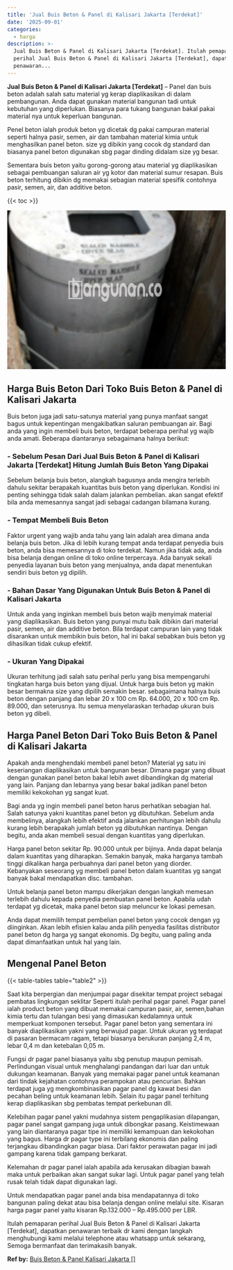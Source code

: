 ```yaml
---
title: 'Jual Buis Beton & Panel di Kalisari Jakarta [Terdekat]'
date: '2025-09-01'
categories:
  - harga
description: >-
  Jual Buis Beton & Panel di Kalisari Jakarta [Terdekat]. Itulah pemaparan
  perihal Jual Buis Beton & Panel di Kalisari Jakarta [Terdekat], dapatkan
  penawaran...
---
```


**Jual Buis Beton & Panel di Kalisari Jakarta \[Terdekat\]** – Panel dan buis beton adalah salah satu material yg kerap diaplikasikan di dalam pembangunan. Anda dapat gunakan material bangunan tadi untuk kebutuhan yang diperlukan. Biasanya para tukang bangunan bakal pakai material nya untuk keperluan bangunan.

Penel beton ialah produk beton yg dicetak dg pakai campuran material seperti halnya pasir, semen, air dan tambahan material kimia untuk menghasilkan panel beton. size yg dibikin yang cocok dg standard dan biasanya panel beton digunakan sbg pagar dinding didalam size yg besar.

Sementara buis beton yaitu gorong-gorong atau material yg diaplikasikan sebagai pembuangan saluran air yg kotor dan material sumur resapan. Buis beton terhitung dibikin dg memakai sebagian material spesifik contohnya pasir, semen, air, dan additive beton.

{{< toc >}}

![Jual Buis Beton & Panel di Kalisari Jakarta [Terdekat]](/images/jual-panel-buis-beton-murah-02.png)

## Harga Buis Beton Dari Toko Buis Beton & Panel di Kalisari Jakarta

Buis beton juga jadi satu-satunya material yang punya manfaat sangat bagus untuk kepentingan mengakibatkan saluran pembuangan air. Bagi anda yang ingin membeli buis beton, terdapat beberapa perihal yg wajib anda amati. Beberapa diantaranya sebagaimana halnya berikut:

### \- Sebelum Pesan Dari Jual Buis Beton & Panel di Kalisari Jakarta \[Terdekat\] Hitung Jumlah Buis Beton Yang Dipakai

Sebelum belanja buis beton, alangkah bagusnya anda mengira terlebih dahulu sekitar berapakah kuantitas buis beton yang diperlukan. Kondisi ini penting sehingga tidak salah dalam jalankan pembelian. akan sangat efektif bila anda memesannya sangat jadi sebagai cadangan bilamana kurang.

### \- Tempat Membeli Buis Beton

Faktor urgent yang wajib anda tahu yang lain adalah area dimana anda belanja buis beton. Jika di lebih kurang tempat anda terdapat penyedia buis beton, anda bisa memesannya di toko terdekat. Namun jika tidak ada, anda bisa belanja dengan online di toko online terpercaya. Ada banyak sekali penyedia layanan buis beton yang menjualnya, anda dapat menentukan sendiri buis beton yg dipilih.

### \- Bahan Dasar Yang Digunakan Untuk Buis Beton & Panel di Kalisari Jakarta

Untuk anda yang inginkan membeli buis beton wajib menyimak material yang diaplikasikan. Buis beton yang punyai mutu baik dibikin dari material pasir, semen, air dan additive beton. Bila terdapat campuran lain yang tidak disarankan untuk membikin buis beton, hal ini bakal sebabkan buis beton yg dihasilkan tidak cukup efektif.

### \- Ukuran Yang Dipakai

Ukuran terhitung jadi salah satu perihal perlu yang bisa mempengaruhi tingkatan harga buis beton yang dijual. Untuk harga buis beton yg makin besar bermakna size yang dipilih semakin besar. sebagaimana halnya buis beton dengan panjang dan lebar 20 x 100 cm Rp. 64.000, 20 x 100 cm Rp. 89.000, dan seterusnya. Itu semua menyelaraskan terhadap ukuran buis beton yg dibeli.

## Harga Panel Beton Dari Toko Buis Beton & Panel di Kalisari Jakarta

Apakah anda menghendaki membeli panel beton? Material yg satu ini keseriangan diaplikasikan untuk bangunan besar. Dimana pagar yang dibuat dengan gunakan panel beton bakal lebih awet dibandingkan dg material yang lain. Panjang dan lebarnya yang besar bakal jadikan panel beton memiliki kekokohan yg sangat kuat.

Bagi anda yg ingin membeli panel beton harus perhatikan sebagian hal. Salah satunya yakni kuantitas panel beton yg dibutuhkan. Sebelum anda membelinya, alangkah lebih efektif anda jalankan perhitungan lebih dahulu kurang lebih berapakah jumlah beton yg dibutuhkan nantinya. Dengan begitu, anda akan membeli sesuai dengan kuantitas yang diperlukan.

Harga panel beton sekitar Rp. 90.000 untuk per bijinya. Anda dapat belanja dalam kuantitas yang diharapkan. Semakin banyak, maka harganya tambah tinggi dikalikan harga perbuahnya dari panel beton yang diorder. Kebanyakan seseorang yg membeli panel beton dalam kuantitas yg sangat banyak bakal mendapatkan disc. tambahan.

Untuk belanja panel beton mampu dikerjakan dengan langkah memesan terlebih dahulu kepada penyedia pembuatan panel beton. Apabila udah terdapat yg dicetak, maka panel beton siap meluncur ke lokasi pemesan.

Anda dapat memilih tempat pembelian panel beton yang cocok dengan yg diinginkan. Akan lebih efisien kalau anda pilih penyedia fasilitas distributor panel beton dg harga yg sangat ekonomis. Dg begitu, uang paling anda dapat dimanfaatkan untuk hal yang lain.

## Mengenal Panel Beton

{{< table-tables table="table2" >}}

Saat kita berpergian dan menjumpai pagar disekitar tempat project sebagai pembatas lingkungan seklitar Seperti itulah perihal pagar panel. Pagar panel ialah product beton yang dibuat memakai campuran pasir, air, semen,bahan kimia tertu dan tulangan besi yang dimasukan kedalamnya untuk memperkuat komponen tersebut. Pagar panel beton yang sementara ini banyak diaplikasikan yakni yang berwujud pagar. Untuk ukuran yg terdapat di pasaran bermacam ragam, tetapi biasanya berukuran panjang 2,4 m, lebar 0,4 m dan ketebalan 0,05 m.

Fungsi dr pagar panel biasanya yaitu sbg penutup maupun pemisah. Perlindungan visual untuk menghalangi pandangan dari luar dan untuk dukungan keamanan. Banyak yang memakai pagar panel untuk keamanan dari tindak kejahatan contohnya perampokan atau pencurian. Bahkan terdapat juga yg mengkombinasikan pagar panel dg kawat besi dan pecahan beling untuk keamanan lebih. Selain itu pagar panel terhitung kerap diaplikasikan sbg pembatas tempat perkebunan dll.

Kelebihan pagar panel yakni mudahnya sistem pengaplikasian dilapangan, pagar panel sangat gampang juga untuk dibongkar pasang. Keistimewaan yang lain diantaranya pagar tipe ini memiliki kemampuan dan kekokohan yang bagus. Harga dr pagar type ini terbilang ekonomis dan paling terjangkau dibandingkan pagar biasa. Dari faktor perawatan pagar ini jadi gampang karena tidak gampang berkarat.

Kelemahan dr pagar panel ialah apabila ada kerusakan dibagian bawah maka untuk perbaikan akan sangat sukar lagi. Untuk pagar panel yang telah rusak telah tidak dapat digunakan lagi.

Untuk mendapatkan pagar panel anda bisa mendapatannya di toko bangunan paling dekat atau bisa belanja dengan online melalui site. Kisaran harga pagar panel yaitu kisaran Rp.132.000 – Rp.495.000 per LBR.

Itulah pemaparan perihal Jual Buis Beton & Panel di Kalisari Jakarta \[Terdekat\], dapatkan penawaran terbaik dr kami dengan langkah menghubungi kami melalui telephone atau whatsapp untuk sekarang, Semoga bermanfaat dan terimakasih banyak.

**Ref by:** [Buis Beton & Panel Kalisari Jakarta []](https://id.wikipedia.org/wiki/Buis)
